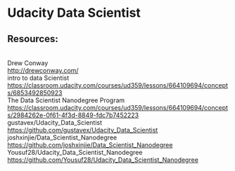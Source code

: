 # Udacity Data Scientist
## Resources:
<br>Drew Conway
<br>http://drewconway.com/
<br> intro to data Scientist
<br>https://classroom.udacity.com/courses/ud359/lessons/664109694/concepts/6853492850923
<br>The Data Scientist Nanodegree Program
<br>https://classroom.udacity.com/courses/ud359/lessons/664109694/concepts/2984262e-0f61-4f3d-8849-fdc7b7452223
<br>gustavex/Udacity_Data_Scientist
<br>https://github.com/gustavex/Udacity_Data_Scientist
<br>joshxinjie/Data_Scientist_Nanodegree
<br>https://github.com/joshxinjie/Data_Scientist_Nanodegree
<br>Yousuf28/Udacity_Data_Scientist_Nanodegree
<br>https://github.com/Yousuf28/Udacity_Data_Scientist_Nanodegree

